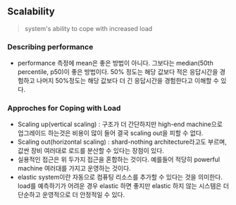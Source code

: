 ## Scalability

>system's ability to cope with increased load



### Describing performance

- performance 측정에 mean은 좋은 방법이 아니다. 그보다는 median(50th percentile, p50)이 좋은 방법이다. 50% 정도는 해당 값보다 적은 응답시간을 경험하고 나머지 50%정도는 해당 값보다 더 긴 응답시간을 경험한다고 이해할 수 있다.



### Approches for Coping with Load

- Scaling up(vertical scaling) : 구조가 더 간단하지만 high-end machine으로 업그레이드 하는것은 비용이 많이 들어 결국 scaling out을 피할 수 없다.
- Scaling out(horizontal scaling) : shard-nothing architecture라고도 부르며, 값싼 장비 여러대로 로드를 분산할 수 있다는 장점이 있다.
- 실용적인 접근은 위 두가지 접근을 혼합하는 것이다. 예를들어 적당히 powerful machine 여러대를 가지고 운영하는 것이다.
- elastic system이란 자동으로 컴퓨팅 리소스를 추가할 수 있다는 것을 의미한다. load를 예측하기가 어려운 경우 elastic 하면 좋지만 elastic 하지 않는 시스템은 더 단순하고 운영적으로 더 안정적일 수 있다.